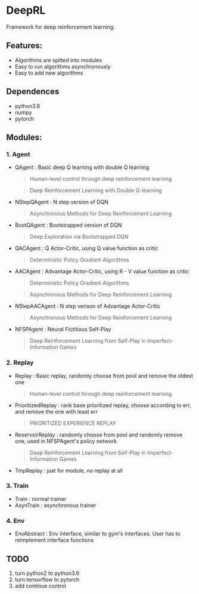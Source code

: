# DeepRL

Framework for deep reinforcement learning.

## Features:

- Algorithms are splited into modules
- Easy to run algorithms asynchronously
- Easy to add new algorithms

## Dependences
- python3.6
- numpy
- pytorch

## Modules:

### 1. Agent

- QAgent : Basic deep Q learning with double Q learning

  > Human-level control through deep reinforcement learning

  > Deep Reinforcement Learning with Double Q-learning

- NStepQAgent : N step version of DQN

  > Asynchronous Methods for Deep Reinforcement Learning

- BootQAgent : Bootstrapped version of DQN

  > Deep Exploration via Bootstrapped DQN

- QACAgent : Q Actor-Critic, using Q value function as critic

  > Deterministic Policy Gradient Algorithms

- AACAgent : Advantage Actor-Critic, using R - V value function as critic

  > Deterministic Policy Gradient Algorithms

  > Asynchronous Methods for Deep Reinforcement Learning

- NStepAACAgent : N step verison of Advantage Actor-Critic

  > Asynchronous Methods for Deep Reinforcement Learning

- NFSPAgent : Neural Fictitious Self-Play

  > Deep Reinforcement Learning from Self-Play in Imperfect-Information Games

### 2. Replay

- Replay : Basic replay, randomly choose from pool and remove the oldest one

  > Human-level control through deep reinforcement learning

- PrioritizedReplay : rank base prioritized replay, choose according to err, and remove the one with least err

  > PRIORITIZED EXPERIENCE REPLAY

- ReservoirReplay : randomly choose from pool and randomly remove one, used in NFSPAgent's policy network

  > Deep Reinforcement Learning from Self-Play in Imperfect-Information Games

- TmpReplay : just for module, no replay at all

### 3. Train

- Train : normal trainer
- AsynTrain : asynchronous trainer

### 4. Env

- EnvAbstract : Env interface, similar to gym's interfaces. User has to reimplement interface functions

## TODO

1. turn python2 to python3.6
2. turn tensorflow to pytorch
3. add continue control
